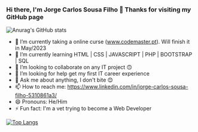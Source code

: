 ### Hi there, I'm Jorge Carlos Sousa Filho 👋 Thanks for visiting my GitHub page

  ![Anurag's GitHub stats](https://github-readme-stats.vercel.app/api?username=BioJorge&count_private=true&show_icons=true&theme=dark)

- 🔭 I’m currently taking a online curse (www.codemaster.pt). Will finish it in May/2023
- 🌱 I’m currently learning HTML | CSS | JAVASCRIPT | PHP | BOOTSTRAP | SQL
- 👯 I’m looking to collaborate on any IT project 🙃
- 🤔 I’m looking for help get my first IT career experience
- 💬 Ask me about anything, I don't bite 😊
- 📫 How to reach me: https://www.linkedin.com/in/jorge-carlos-sousa-filho-5310861a3/
- 😄 Pronouns: He/Him
- ⚡ Fun fact: I'm a vet trying to become a Web Developer

[![Top Langs](https://github-readme-stats.vercel.app/api/top-langs/?username=BioJorge&hide=Makefile&&hide=Hacker&layout=compact&langs_count=10)](https://github.com/anuraghazra/github-readme-stats)

<!--
**BioJorge/biojorge** is a ✨ _special_ ✨ repository because its `README.md` (this file) appears on your GitHub profile.

Here are some ideas to get you started:


-->
